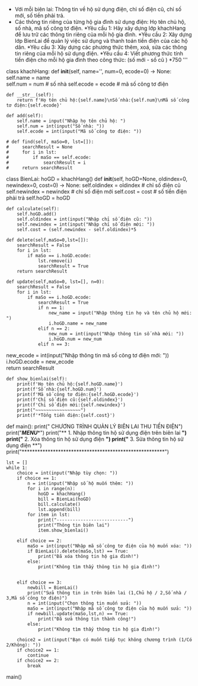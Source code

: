 
- Với mỗi biên lai: Thông tin về hộ sử dụng điện, chỉ số điện cũ, chỉ số mới, số tiền phải trả.
- Các thông tin riêng của từng hộ gia đình sử dụng điện: Họ tên chủ hộ, số nhà, mã số công tơ điện.
*Yêu cầu 1: Hãy xây dựng lớp khachHang để lưu trữ các thông tin riêng của mỗi hộ gia đình.
*Yêu cầu 2: Xây dựng lớp BienLai để quản lý việc sử dụng và thanh toán tiền điện của các hộ dân.
*Yêu cầu 3: Xây dựng các phương thức thêm, xoá, sửa các thông tin riêng của mỗi hộ sử dụng điện.
*Yêu cầu 4: Viết phương thức tính tiền điện cho mỗi hộ gia đình theo công thức: (số mới - số cũ ) *750
'''

class khachHang:
    def __init__(self, name='', num=0, ecode=0) -> None:
        self.name = name    
        self.num = num      # số nhà
        self.ecode = ecode  # mã số công tơ điện
    
    def __str__(self):
        return f'Họ tên chủ hộ:{self.name}\nSố nhà:{self.num}\nMã số công tơ điện:{self.ecode}'
    
    def add(self):
        self.name = input("Nhập họ tên chủ hộ: ")
        self.num = int(input("Số nhà: "))
        self.ecode = int(input("Mã số công tơ điện: "))

    # def find(self, maSo=0, lst=[]):
    #     searchResult = None
    #     for i in lst:
    #         if maSo == self.ecode:
    #             searchResult = i
    #     return searchResult
    
    

    

class BienLai:
    hoGD = khachHang()
    def __init__(self, hoGD=None, oldindex=0, newindex=0, cost=0) -> None:
        self.oldindex = oldindex   # chỉ số điện cũ
        self.newindex = newindex   # chỉ số điện mới
        self.cost = cost           # số tiền điện phải trả
        self.hoGD = hoGD

    def calculate(self):
        self.hoGD.add()
        self.oldindex = int(input("Nhập chỉ số điện cũ: "))
        self.newindex = int(input("Nhập chỉ số điện mới: "))
        self.cost = (self.newindex - self.oldindex)*5

    def delete(self,maSo=0,lst=[]):
        searchResult = False
        for i in lst:
            if maSo == i.hoGD.ecode:
                lst.remove(i)
                searchResult = True
        return searchResult
    
    def update(self,maSo=0, lst=[], n=0):
        searchResult = False
        for i in lst:
            if maSo == i.hoGD.ecode:
                searchResult = True
                if n == 1:
                    new_name = input("Nhập thông tin họ và tên chủ hộ mới: ")
                    i.hoGD.name = new_name
                elif n == 2:
                    new_num = int(input("Nhập thông tin số nhà mới: "))
                    i.hoGD.num = new_num
                elif n == 3:
new_ecode = int(input("Nhập thông tin mã số công tơ điện mới: "))
                    i.hoGD.ecode = new_ecode      
        return searchResult

    def show_bienlai(self):
        print(f'Họ tên chủ hộ:{self.hoGD.name}')
        print(f'Số nhà:{self.hoGD.num}')
        print(f'Mã số công tơ điện:{self.hoGD.ecode}')
        print(f'Chỉ số điện cũ:{self.oldindex}')
        print(f'Chỉ số điện mới:{self.newindex}')
        print("~~~~~~~~~~~~~~~~~")
        print(f'*Tổng tiền điện:{self.cost}')

def main():
    print("     CHƯƠNG TRÌNH QUẢN LÝ BIÊN LAI THU TIỀN ĐIỆN")
    print("*************************MENU**************************")
    print("**  1. Nhập thông tin hộ sử dụng điện trên biên lai  **")
    print("**  2. Xóa thông tin hộ sử dụng điện                 **")
    print("**  3. Sửa thông tin hộ sử dụng điện                 **")
    print("*******************************************************")
    

    lst = []
    while 1:
        choice = int(input("Nhập tùy chọn: "))
        if choice == 1:
            n = int(input("Nhập số hộ muốn thêm: "))
            for i in range(n):
                hoGD = khachHang()
                bill = BienLai(hoGD)
                bill.calculate()
                lst.append(bill)
            for item in lst:
                print("---------------------------")
                print("Thông tin biên lai")
                item.show_bienlai()

        elif choice == 2:
            maSo = int(input("Nhập mã số công tơ điện của hộ muốn xóa: "))
            if BienLai().delete(maSo,lst) == True:
                print("Đã xóa thông tin hộ gia đình!")
            else:
                print("Không tìm thấy thông tin hộ gia đình!")


        elif choice == 3:
            newbill = BienLai()
            print("Sửa thông tin in trên biên lai (1,Chủ hộ / 2,Số nhà / 3,Mã số công tơ điện)")
            n = int(input("Chọn thông tin muốn sửa: "))
            maSo = int(input("Nhập mã số công tơ điện của hộ muốn sửa: "))
            if newbill.update(maSo,lst,n) == True:
                print("Đã sửa thông tin thành công!")
            else:
                print("Không tìm thấy thông tin hộ gia đình!")
  
        choice2 = int(input("Bạn có muốn tiếp tục không chương trình (1/Có  2/Không): "))
        if choice2 == 1:
            continue
        if choice2 == 2:
            break

main()
